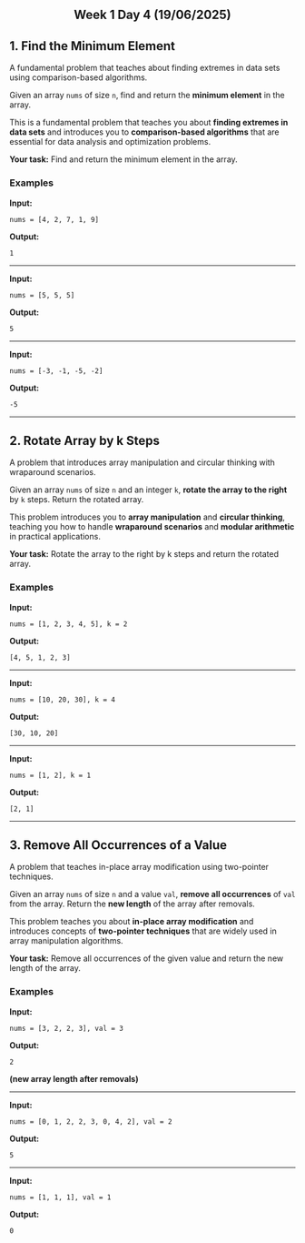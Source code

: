 
<h2 align="center">Week 1 Day 4 (19/06/2025)</h2>

## 1. Find the Minimum Element
A fundamental problem that teaches about finding extremes in data sets using comparison-based algorithms.

Given an array `nums` of size `n`, find and return the **minimum element** in the array.

This is a fundamental problem that teaches you about **finding extremes in data sets** and introduces you to **comparison-based algorithms** that are essential for data analysis and optimization problems.

**Your task:** Find and return the minimum element in the array.

### Examples

**Input:**
```
nums = [4, 2, 7, 1, 9]
```
**Output:**
```
1
```

---

**Input:**
```
nums = [5, 5, 5]
```
**Output:**
```
5
```

---

**Input:**
```
nums = [-3, -1, -5, -2]
```
**Output:**
```
-5
```

---

## 2. Rotate Array by k Steps
A problem that introduces array manipulation and circular thinking with wraparound scenarios.

Given an array `nums` of size `n` and an integer `k`, **rotate the array to the right** by `k` steps. Return the rotated array.

This problem introduces you to **array manipulation** and **circular thinking**, teaching you how to handle **wraparound scenarios** and **modular arithmetic** in practical applications.

**Your task:** Rotate the array to the right by k steps and return the rotated array.

### Examples

**Input:**
```
nums = [1, 2, 3, 4, 5], k = 2
```
**Output:**
```
[4, 5, 1, 2, 3]
```

---

**Input:**
```
nums = [10, 20, 30], k = 4
```
**Output:**
```
[30, 10, 20]
```

---

**Input:**
```
nums = [1, 2], k = 1
```
**Output:**
```
[2, 1]
```

---

## 3. Remove All Occurrences of a Value
A problem that teaches in-place array modification using two-pointer techniques.

Given an array `nums` of size `n` and a value `val`, **remove all occurrences** of `val` from the array. Return the **new length** of the array after removals.

This problem teaches you about **in-place array modification** and introduces concepts of **two-pointer techniques** that are widely used in array manipulation algorithms.

**Your task:** Remove all occurrences of the given value and return the new length of the array.

### Examples

**Input:**
```
nums = [3, 2, 2, 3], val = 3
```
**Output:**
```
2
```
**(new array length after removals)**

---

**Input:**
```
nums = [0, 1, 2, 2, 3, 0, 4, 2], val = 2
```
**Output:**
```
5
```

---

**Input:**
```
nums = [1, 1, 1], val = 1
```
**Output:**
```
0
```
